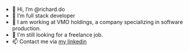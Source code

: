 - 👋 Hi, I’m @richard.do
- 👀 I’m full stack developer
- 🌱 I am working at VMO holdings, a company specializing in software production.
- 💞️ I'm still looking for a freelance job.
- 📫 Contact me via [my linkedin](https://www.linkedin.com/in/richard-do-36164172/)

<!---
ptit9x/ptit9x is a ✨ special ✨ repository because its `README.md` (this file) appears on your GitHub profile.
You can click the Preview link to take a look at your changes.
--->
